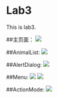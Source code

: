 # Lab3
This is lab3.

##主页面：
![](/Screenshot/Main.jpg)

##AnimalList:
![](/Screenshot/AnimalList.jpg)

##AlertDialog:
![](/Screenshot/AlertDialog.jpg)

##Menu:
![](/Screenshot/Menu.jpg)
![](/Screenshot/Menu2.jpg)

##ActionMode:
![](/Screenshot/ActionMode.jpg)
